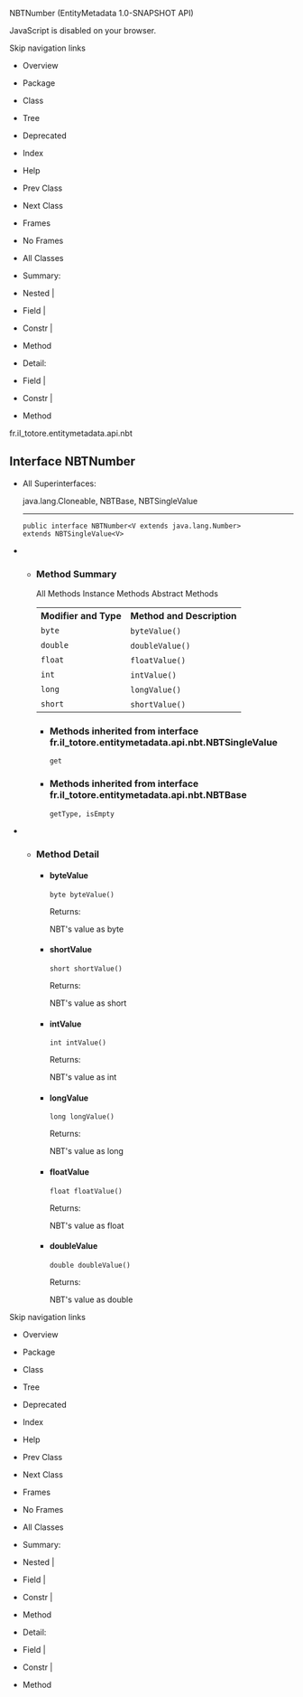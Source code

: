 NBTNumber (EntityMetadata 1.0-SNAPSHOT API)

JavaScript is disabled on your browser.

Skip navigation links

 *  Overview
 *  Package
 *  Class
 *  Tree
 *  Deprecated
 *  Index
 *  Help

 *  Prev Class
 *  Next Class

 *  Frames
 *  No Frames

 *  All Classes

 *  Summary:
 *  Nested |
 *  Field |
 *  Constr |
 *  Method

 *  Detail:
 *  Field |
 *  Constr |
 *  Method

fr.il\_totore.entitymetadata.api.nbt

## Interface NBTNumber<V extends java.lang.Number> ##

 *  All Superinterfaces:
    
    java.lang.Cloneable, NBTBase, NBTSingleValue<V>
    
    --------------------
    
      
    
    
        public interface NBTNumber<V extends java.lang.Number>
        extends NBTSingleValue<V>

 *   *  ### Method Summary ###
        
        <table> 
         <span><span>All Methods</span><span>&nbsp;</span></span>
         <span><span><a rel="nofollow">Instance Methods</a></span><span>&nbsp;</span></span>
         <span><span><a rel="nofollow">Abstract Methods</a></span><span>&nbsp;</span></span> 
         <tbody>
          <tr> 
           <th>Modifier and Type</th> 
           <th>Method and Description</th> 
          </tr> 
          <tr> 
           <td><code>byte</code></td> 
           <td><code><span><a rel="nofollow">byteValue</a></span>()</code>&nbsp;</td> 
          </tr> 
          <tr> 
           <td><code>double</code></td> 
           <td><code><span><a rel="nofollow">doubleValue</a></span>()</code>&nbsp;</td> 
          </tr> 
          <tr> 
           <td><code>float</code></td> 
           <td><code><span><a rel="nofollow">floatValue</a></span>()</code>&nbsp;</td> 
          </tr> 
          <tr> 
           <td><code>int</code></td> 
           <td><code><span><a rel="nofollow">intValue</a></span>()</code>&nbsp;</td> 
          </tr> 
          <tr> 
           <td><code>long</code></td> 
           <td><code><span><a rel="nofollow">longValue</a></span>()</code>&nbsp;</td> 
          </tr> 
          <tr> 
           <td><code>short</code></td> 
           <td><code><span><a rel="nofollow">shortValue</a></span>()</code>&nbsp;</td> 
          </tr> 
         </tbody>
        </table>
        
         *  ### Methods inherited from interface fr.il\_totore.entitymetadata.api.nbt.NBTSingleValue ###
            
            `get`
        
         *  ### Methods inherited from interface fr.il\_totore.entitymetadata.api.nbt.NBTBase ###
            
            `getType, isEmpty`

 *   *  ### Method Detail ###
        
         *  #### byteValue ####
            
                byte byteValue()
            
            Returns:
            
            NBT's value as byte
        
         *  #### shortValue ####
            
                short shortValue()
            
            Returns:
            
            NBT's value as short
        
         *  #### intValue ####
            
                int intValue()
            
            Returns:
            
            NBT's value as int
        
         *  #### longValue ####
            
                long longValue()
            
            Returns:
            
            NBT's value as long
        
         *  #### floatValue ####
            
                float floatValue()
            
            Returns:
            
            NBT's value as float
        
         *  #### doubleValue ####
            
                double doubleValue()
            
            Returns:
            
            NBT's value as double

Skip navigation links

 *  Overview
 *  Package
 *  Class
 *  Tree
 *  Deprecated
 *  Index
 *  Help

 *  Prev Class
 *  Next Class

 *  Frames
 *  No Frames

 *  All Classes

 *  Summary:
 *  Nested |
 *  Field |
 *  Constr |
 *  Method

 *  Detail:
 *  Field |
 *  Constr |
 *  Method